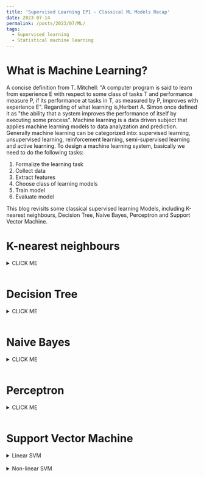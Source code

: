 ```yaml
---
title: 'Supervised Learning EP1 - Classical ML Models Recap'
date: 2023-07-14
permalink: /posts/2023/07/ML/
tags:
  - Supervised learning
  - Statistical machine learning
---
```


What is Machine Learning?
======
A concise definition from T. Mitchell: "A computer program is said to learn from experience E with respect to some class of tasks T and performance measure P, if its performance at tasks in T, as measured by P, improves with experience E". Regarding of what learning is,Herbert A. Simon once defined it as "the ability that a system improves the performance of itself by executing some process". Machine learning is a data driven subject that applies machine learning models to data analyzation and prediction. Generally machine learning can be categorized into: supervised learning, unsupervised learning, reinforcement learning, semi-supervised learning and active learning. To design a machine learning system, basically we need to do the following tasks:<br>
1. Formalize the learning task<br>
2. Collect data<br>
3. Extract features<br>
4. Choose class of learning models<br>
5. Train model<br>
6. Evaluate model<br>

This blog revisits some classical supervised learning Models, including K-nearest neighbours, Decision Tree, Naive Bayes, Perceptron and Support Vector Machine.

K-nearest neighbours
======
<details><summary>CLICK ME</summary>

Here's how a basic KNN model works in classification tasks: Given a new instance $x_{new}$, find it's K nearest neighbours and then assign $x_{new}$ to the majority class, aka, majority voting (return mean distances from all K instances in regression tasks).<br> 
We usually pick Euclidean distance to measuring the distance between instances, generally a distance function $d$ should satisfy the following properties: for any instances x, y, z in the sampling set,<br>

1. $d(x, x) = 0;$<br>
2. $d(x, y) = d(y, x);$<br>
3. $d(x, y) + d(y, z) ≥ d(x, z);$<br>


Also we'd like to define distance as non-negetive value to avoid troubles, Minkowski distance is the perfect candidate.<br>
Good to know some characteristics of k-nearest neighbour learning:<br>
1. Instance-based learning or lazy learning: The model just memorizes training data. Computation is mostly deferred to the classification phase when there is a test example to be processed. Efficient methods such as kd-tree are usually used to accelarate computation speed.<br>
2. Local learner: assumes prediction should be mainly influenced by nearby instances<br>
3. Uniform feature weighting: all features are uniformly weighted in computing distances
</details>
<br>


Decision Tree
======
<details><summary>CLICK ME</summary>

Usually learning a decision tree contains 3 steps: attribute selection, tree generation and pruning. Classical methods such as ID3 (Quinlan 1986), C4-5 (Quinlan 1993) take a greedy top-down learning strategy. For each ndoe, start from the root with full training set and 
1. Choose the best attribute to be evaluated;
2. Split node training set into children and form child node according to value of chosen attribute;
3. Stop splitting a node if it contains examples from a single class, or there are no more attributes to test.

The best attribute is chosen based on information gain (IG). The IG of attribute A on training dataset D is defined as the difference between the entropy of dataset $H(D)$ and the conditional entropy $H(D|A)$ of D given A. 
$$
IG(D,A) = H(D)-H(D|A)
$$
In information theory, entropy measures the uncertainty of random variables. Given a discrete random variable $X$ that takes a number n of
possible values, we have the probability distribution $P$ and entropy $H$:
$$
P(X=x_i) = p_i, i = 1, 2, ..., n \\
H(X) = - \sum_{i=1}^n p_i log_2 p_i
$$
If we have 2 discrete random variables $(X, Y)$, the conditional entropy $H(Y|X)$ denotes the uncertainty of $Y$ known $X$, as defined below:
$$
H(Y|X) = \sum_{i=1}^n p_i H(Y|X=x_i)
$$

In classification tasks, the entropy of a set of labelled examples $H(D)$ measures its label inhomogeneity.  $H(D|A)$ represents the sum of entropies of subsets of examples obtained partitioning over A values, weighted by their respective sizes. An attribute with high information gain tends to produce homogeneous groups in terms of labels, thus favouring their classification.<br>
The information gain criterion tends to prefer attributes with a large number of possible values. Considering an extreme, the unique ID of each example is an attribute perfectly splitting the data into singletons, but it
will be of no use on new examples. A measure of such spread is the entropy of the dataset wrt the attribute value instead of the class value.
$$
H_A(D) = - \sum_{v \in Values(A)} \frac{\lvert D_v \rvert}{\lvert D \rvert} log_2 \frac{\lvert D_v \rvert}{\lvert D \rvert} 
$$
The information gain ratio (IGR) measures downweights the information gain by such attribute value entropy.
$$
IGR(D, A) = \frac{IG(D, A)}{H_A(D)}
$$
Pruing is necessary, since a complex tree can easily overfit the training set, and sometimes requiring that each leaf has only examples of a certain class can lead to very complex trees. It is possible to accept impure leaves, assigning them the label of the majority of their training examples. **Pre-pruning** decides whether to stop splitting a node even if it contains training examples with different labels, while **post-pruning** learns a full tree and successively prune it removing subtrees Usuallly there is a labeled validate set for **post-pruning** to improve the performance of the model. Here's the procedures:<br>
1. For each node in the tree: evaluate the performance on the validation set when removing the subtree rooted at it;
2. If all node removals worsen performance, STOP;
3. Choose the node whose removal has the best performance improvement;
4. Replace the subtree rooted at it with a leaf;
5. Assign to the leaf the majority label of all examples in the subtree;
6. Return to step 1.

Decision tree also applies to continuous-valued attributes by discreting the continuous values. Discretization threshold can be chosen in order to maximize the attribute quality criterion (e.g. infogain). Procedure:
1. Examples are sorted according to their continuous attribute values;
2. For each pair of successive examples having different labels, a candidate threshold is placed as the average of the two attribute values;
3. For each candidate threshold, the infogain achieved splitting examples according to it is computed;
4. The threshold producing the higher infogain is used to discretize the attribute;

</details>
<br>

Naive Bayes
======
<details><summary>CLICK ME</summary>

Naive Bayes is a classifier based on Bayes' theorem and conditional probability independence assumption. Each input instance $x$ is described by a conjunction of attribute values $(a_1,..., a_m)$. The output class label belongs to s finite label set $Y$. The task is predicting the MAP target value given the instance
$$
\begin{aligned}
y^* = argmax_{y_i \in Y}P(y_i|x) & = argmax_{y_i \in Y} \frac{P(a_1,...,a_m|y_i)P(y_i)}{P(a_1,...,a_m)} \\
& = argmax_{y_i \in Y} P(a_1,...,a_m|y_i)P(y_i)
\end{aligned}
$$
Naive Bayes classifier learns the joint probability distribution of instance and labels, and then predicts the MAP target value for the new instance. However, class conditional probabilities $P(a_1,...,a_m|y_i)$ are hard to learn, as the number of terms is equal to the number of possible instances times the number of target values. Naive Bayes assumption simplifies this problem by assuming that attribute values are independent of each other given the target value:
$$
P(a_1,...,a_m|y_i) = \prod_{j=1}^m P(a_j|y_i) \\
y^* = argmax_{y_i \in Y}\prod_{j=1}^m P(a_j|y_i)P(y_i)
$$
Thus parameters to be learned reduce to the number of possible attribute values times the number of possible target values. The priors $P(y_i)$  can be learned as the fraction of training set instances having each target value, aka maximum-likelihood estimatimation (MLE), while $P(a_j=v_k|y_i=c)$ can also be learned as the fraction of times the attribute value $v_k$ was observed in training examples of class $c$. Suppose there are N instances in the training set, we have:
$$
\begin{aligned}
P(a_j=v_k|y_i=c) &= \frac{\sum_{i=1}^N I(a_j=v_k,y_i=c)}{\sum_{i=1}^N I(y_i=c)}\\
&=\frac{N_{kc}}{N_c}
\end{aligned}
$$
Considering that the probability from MLE could be 0, which would affect the final caculation of Posterior probability and lead to bad results, we use Bayes estimation to add priors of attributes. Assume a Dirichlet prior distribution (with parameters $\alpha_{1c},...,\alpha_{kc}$) for attribute parameters, the posterior distribution for attribute parameters is again multinomial, we have:
$$
P(a_j=v_k|y_i=c) = \frac{N_{kc}+\alpha_{kc}}{N_c+\alpha_{c}}
$$
</details>
<br>

Perceptron
======
<details><summary>CLICK ME</summary>

Perceptron is a Linear classifier for solving binary classification problems. For training dataset $D$, perceptron learns a hyperplane $\omega x + b=0$ that separates instances:
$$
D = \{(x_1,y_1),(x_2,y_2),...,(x_N,y_N)\} \ where\ 
x_i \in R^n, y_i \in \{-1, +1\}\\
f(x)=sign(\omega x + b)
$$
Assume that the dataset is linear separable, i.e. for all instances $x_i$ with positive label $y_i=+1$, $\omega x + b \gt 0$; for all instances $x_i$ with negetive label $y_i=-1$, $\omega x + b \lt 0$. <br>
To find the ideal hyperplane, instead of directly minimizing the total number of misclassified instances, perceptron minimize the sum of distances from misclassified instances $x_i \in M$ to the hyperplane. In this case the loss function is continuously differentiable wrt $(\omega,b)$ and can be optimized by Stochastic Gradient Descent (SGD).
$$
L(\omega,b)=-\sum_{x_i \in M}y_i(\omega x_i+b)
$$
The training procedure:
1. Initialize $\omega_0$, $b_0$;
2. Pick a instance with label $(x_i,y_i)$;
3. If $y_i(\omega x_i+b) \leq 0$, 
$$
\omega = \omega+\eta x_iy_i \\
b = b+\eta y_i
$$
4. Loop over step 2 ~ 3 until there is no misclassified instance.<br>

Note that the ideal hyperplane is not unique, Perceptron could generate different solutions with different initialized $\omega_0$, $b_0$ or non-identical misclassified instances picked during learning.

</details>
<br>


Support Vector Machine
======
<details><summary>Linear SVM</summary>

Support Vector Machine (SVM) is a linear classifier selecting hyperplane maximizing separation margin between classes (large margin classifiers), with solution only depends on a small subset of training examples (support vectors).<br>
Considering classifying a linearly separable dataset $Set_{train}$ into 2 classes:
$$
Set_{train}: \{(x_1,y_1),(x_2,y_2),...,(x_N,y_N)\} \ where\ 
x_i \in R^n, y_i \in \{-1, +1\}
$$
Usually we will find infinite number of hyperplanes defined by $(\omega, b)$ to seperate the data correctly (e.g. using perceptron), while we can find the optimal hyperplane $(\omega^*, b^*)$ by maximizing the geometric margin $\gamma$:
$$
\gamma = \min \gamma_i,\\
\gamma_i = y_i(\frac{\omega}{\lVert \omega \rVert} x_i+ \frac{b}{\lVert \omega \rVert}), i=1,...,N
$$
Note that for a certain hyperplane $\omega x_i + b = 0$, the distance between instance $x_i$ and the hyperplane is $\frac{1}{\lVert \omega \rVert} \lvert \omega x_i+ b \rvert$. Large distance denotes high confidence, and label class $y_i$ denotes the correctness of classfication for $x_i$.  
That's why SVM is called maximum margin classifier. Finding $(\omega^*, b^*)$ for a hard margin SVM is a constrained optimization problem:
$$
\begin{aligned}
&\max_{\omega,b} \  \gamma\\
&s.t. \  y_i(\frac{\omega}{\lVert \omega \rVert} x_i+ \frac{b}{\lVert \omega \rVert}) \geq\gamma, i=1,...,N
\end{aligned}
$$
Substitute geometric margin with functional margin $\gamma=\frac{\check{\gamma}}{\lVert \omega \rVert}$, where functional margin $\check{\gamma}=y_i(\omega x_i+ b)$:
$$
\begin{aligned}
&\max_{\omega,b} \  \frac{\check{\gamma}}{\lVert \omega \rVert}\\
&s.t. \  y_i(\omega x_i+ b) \geq\check{\gamma}, i=1,...,N
\end{aligned}
$$
Considering that there is an infinite number of equivalent formulation for the same hyperplane:
$$
\begin{aligned}
\omega x_i+ b&=0\\
\alpha(\omega x_i+ b)&=0, \  \forall \alpha \neq0
\end{aligned}
$$
So changing the value of $\check{\gamma}$ will not effect the optimization problem, i.e. the problem is equivalent for any $\check{\gamma}$, so we can substitute $\check{\gamma} = 1$, and convert $\max \frac{1}{\lVert \omega \rVert}$ to its equivalence problem $\min \frac{1}{2} \lVert \omega \rVert ^2$. Now we are dealing with a convex quadratic programming problem (objective is quadratic, points satisfying constraints form a convex set):
$$
\begin{aligned}
&\min_{\omega,b} \  \frac{1}{2} \lVert \omega \rVert ^2\\
&s.t. \  y_i(\omega x_i+ b)-1 \geq0, i=1,...,N
\end{aligned}
$$

To be continued...

</details>
<br>

<details><summary>Non-linear SVM</summary>


</details>
<br>
